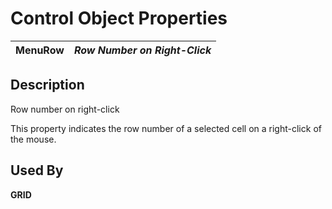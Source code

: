 # Control Object Properties

**MenuRow** |  **_Row Number on Right-Click_**  
---|---  
  
## Description

Row number on right-click

This property indicates the row number of a selected cell on a right-click of the mouse.

## Used By

**GRID**
